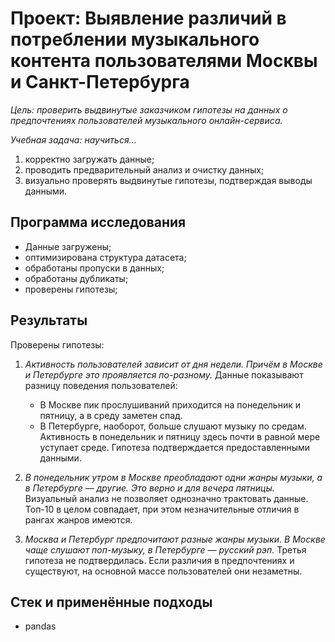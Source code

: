 ﻿# Проект: Выявление различий в потреблении музыкального контента пользователями Москвы и Санкт-Петербурга

*Цель: проверить выдвинутые заказчиком гипотезы на данных о предпочтениях пользователей музыкального онлайн-сервиса.*

*Учебная задача: научиться...*
1. корректно загружать данные;
2. проводить предварительный анализ и очистку данных;
3. визуально проверять выдвинутые гипотезы, подтверждая выводы данными.

## Программа исследования
- Данные загружены;
- оптимизирована структура датасета;
- обработаны пропуски в данных;
- обработаны дубликаты;
- проверены гипотезы;

## Результаты
Проверены гипотезы:
1. *Активность пользователей зависит от дня недели. Причём в Москве и Петербурге это проявляется по-разному.*
	Данные показывают разницу поведения пользователей:
	* В Москве пик прослушиваний приходится на понедельник и пятницу, а в среду заметен спад.
	* В Петербурге, наоборот, больше слушают музыку по средам. Активность в понедельник и пятницу здесь почти в равной мере уступает среде.
	Гипотеза подтверждается предоставленными данными.

2. *В понедельник утром в Москве преобладают одни жанры музыки, а в Петербурге — другие. Это верно и для вечера пятницы.*
	Визуальный анализ не позволяет однозначно трактовать данные. Топ-10 в целом совпадает, при этом незначительные отличия в рангах жанров имеются.
3. *Москва и Петербург предпочитают разные жанры музыки. В Москве чаще слушают поп-музыку, в Петербурге — русский рэп.*
	Третья гипотеза не подтвердилась. Если различия в предпочтениях и существуют, на основной массе пользователей они незаметны.

## Стек и применённые подходы
* pandas